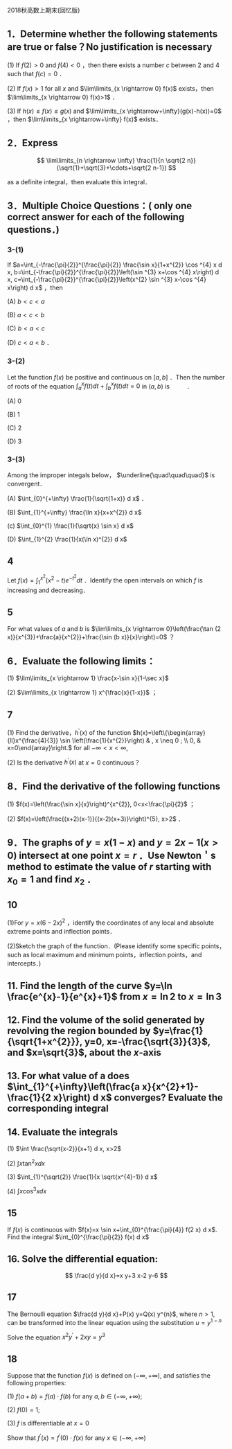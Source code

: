 2018秋高数上期末(回忆版)

## 1．Determine whether the following statements are true or false？No justification is necessary

(1) If $f(2)>0$ and $f(4)<0$ ，then there exists a number $c$ between 2 and 4 such that $f(c)=0$ ．

(2) If $f(x)>1$ for all $x$ and $\lim\limits_{x \rightarrow 0} f(x)$ exists，then $\lim\limits_{x \rightarrow 0} f(x)>1$ ．

(3) If $h(x) \leqslant f(x) \leqslant g(x)$ and $\lim\limits_{x \rightarrow+\infty}(g(x)-h(x))=0$ ，then $\lim\limits_{x \rightarrow+\infty} f(x)$ exists．

## 2．Express

$$
\lim\limits_{n \rightarrow \infty} \frac{1}{n \sqrt{2 n}}(\sqrt{1}+\sqrt{3}+\cdots+\sqrt{2 n-1})
$$

as a definite integral，then evaluate this integral．

## 3．Multiple Choice Questions：( only one correct answer for each of the following questions．)

### 3-(1)

If $a=\int_{-\frac{\pi}{2}}^{\frac{\pi}{2}} \frac{\sin x}{1+x^{2}} \cos ^{4} x d x, b=\int_{-\frac{\pi}{2}}^{\frac{\pi}{2}}\left(\sin ^{3} x+\cos ^{4} x\right) d x, c=\int_{-\frac{\pi}{2}}^{\frac{\pi}{2}}\left(x^{2} \sin ^{3} x-\cos ^{4} x\right) d x$ ，then

(A) $b<c<a$

(B) $a<c<b$

(C) $b<a<c$

(D) $c<a<b$ ．

### 3-(2)

Let the function $f(x)$ be positive and continuous on $[a, b]$ ．Then the number of roots of the equation $\int_{a}^{x} f(t) d t+\int_{b}^{x} f(t) d t=0$ in $(a, b)$ is $\qquad$ ．

(A) 0

(B) 1

(C) 2

(D) 3

### 3-(3)

Among the improper integals below， $\underline{\quad\quad\quad}$ is convergent．

(A) $\int_{0}^{+\infty} \frac{1}{\sqrt{1+x}} d x$ ．

(B) $\int_{1}^{+\infty} \frac{\ln x}{x+x^{2}} d x$

(c) $\int_{0}^{1} \frac{1}{\sqrt{x} \sin x} d x$

(D) $\int_{1}^{2} \frac{1}{x(\ln x)^{2}} d x$

## 4

Let $f(x)=\int_{1}^{x^{2}}\left(x^{2}-t\right) e^{-t^{2}} d t$ ．Identify the open intervals on which $f$ is increasing and decreasing．

## 5

For what values of $a$ and $b$ is $\lim\limits_{x \rightarrow 0}\left(\frac{\tan (2 x)}{x^{3}}+\frac{a}{x^{2}}+\frac{\sin (b x)}{x}\right)=0$ ？

## 6．Evaluate the following limits：

(1) $\lim\limits_{x \rightarrow 1} \frac{x-\sin x}{1-\sec x}$

(2) $\lim\limits_{x \rightarrow 1} x^{\frac{x}{1-x}}$ ；

## 7

(1) Find the derivative，$h^{\prime}(x)$ of the function $h(x)=\left\{\begin{array}{ll}x^{\frac{4}{3}} \sin \left(\frac{1}{x^{2}}\right) & , x \neq 0 ; \\ 0, & x=0\end{array}\right.$ for all $-\infty<x<\infty$,

(2) Is the derivative $h^{\prime}(x)$ at $x=0$ continuous？

## 8．Find the derivative of the following functions

(1) $f(x)=\left(\frac{\sin x}{x}\right)^{x^{2}}, 0<x<\frac{\pi}{2}$ ；

(2) $f(x)=\left(\frac{(x+2)(x-1)}{(x-2)(x+3)}\right)^{5}, x>2$ ．

## 9．The graphs of $y=x(1-x)$ and $y=2 x-1(x>0)$ intersect at one point $x=r$ ．Use Newton＇s method to estimate the value of $r$ starting with $x_{0}=1$ and find $x_{2}$ ．

## 10

(1)For $y=x(6-2 x)^{2}$ ，identify the coordinates of any local and absolute extreme points and inflection points．

(2)Sketch the graph of the function．(Please identify some specific points，such as local maximum and minimum points，inflection points，and intercepts．)

## 11. Find the length of the curve $y=\ln \frac{e^{x}-1}{e^{x}+1}$ from $x=\ln 2$ to $x=\ln 3$

## 12. Find the volume of the solid generated by revolving the region bounded by $y=\frac{1}{\sqrt{1+x^{2}}}, y=0, x=-\frac{\sqrt{3}}{3}$, and $x=\sqrt{3}$, about the $x$-axis

## 13. For what value of a does $\int_{1}^{+\infty}\left(\frac{a x}{x^{2}+1}-\frac{1}{2 x}\right) d x$ converges? Evaluate the corresponding integral

## 14. Evaluate the integrals

(1) $\int \frac{\sqrt{x-2}}{x+1} d x, x>2$

(2) $\int x \tan ^{2} x d x$

(3) $\int_{1}^{\sqrt{2}} \frac{1}{x \sqrt{x^{4}-1}} d x$

(4) $\int x \cos ^{3} x d x$

## 15

If $f(x)$ is continuous with $f(x)=x \sin x+\int_{0}^{\frac{\pi}{4}} f(2 x) d x$. Find the integral $\int_{0}^{\frac{\pi}{2}} f(x) d x$

## 16. Solve the differential equation:

$$
\frac{d y}{d x}=x y+3 x-2 y-6
$$

## 17

The Bernoulli equation $\frac{d y}{d x}+P(x) y=Q(x) y^{n}$, where $n>1$, can be transformed into the linear equation using the substitution $u=y^{1-n}$

Solve the equation $x^{2} y^{\prime}+2 x y=y^{3}$

## 18

Suppose that the function $f(x)$ is defined on $(-\infty,+\infty)$, and satisfies the following properties:

(1) $f(a+b)=f(a) \cdot f(b)$ for any $a, b \in(-\infty,+\infty)$;

(2) $f(0)=1$;

(3) $f$ is differentiable at $x=0$

Show that $f^{\prime}(x)=f^{\prime}(0) \cdot f(x)$ for any $x \in(-\infty,+\infty)$

